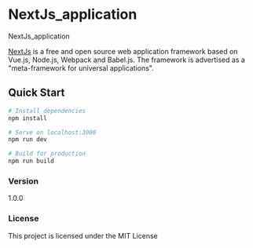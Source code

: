 # NextJs_application
NextJs_application



 [NextJs](https://nextjs.org/) is a free and open source web application framework based on Vue.js, Node.js, Webpack and Babel.js. The framework is advertised as a "meta-framework for universal applications".
 
 
 
 ## Quick Start

``` bash
# Install dependencies
npm install

# Serve on localhost:3000
npm run dev

# Build for production
npm run build
```





 ### Version

1.0.0

### License

This project is licensed under the MIT License
